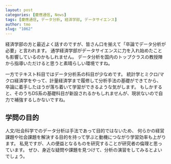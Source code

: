 ```yaml
---
layout: post
categories: [慶應通信, News]
tags: [慶應通信, データ分析, 経済学部, データサイエンス]
author: tmo
slug: "1062"
---
```

経済学部の方と最近よく話すのですが、皆さん口を揃えて「卒論でデータ分析が必要」と言われます。
通学経済学部がデータサイエンスに力を入れ始めたことも影響しているのかもしれません。
データ分析を国内のトップクラスの教授陣から指導いただけると思うと素晴らしい環境ですね。

一方でテキスト科目ではデータ分析系の科目が少なめです。
統計学とミクロ/マクロ経済学をやって、計量経済学まで履修して分析手法の基礎ができてから、
卒論に着手したほうが落ち着いて学習ができるような気がします。
もしかすると、そのうちDS系の基礎科目が新設されるかもしれませんが、現状ないので自力で補強するしかないですね。

## 学問の目的
人文/社会科学でのデータ分析は手法であって目的ではないため、
何らかの経営課題や社会課題を解決する目的を持って学ぶと動機につながり学習効率も上がります。
私見ですが、人の便益となるものを研究することが研究者の倫理と思っています。
ぜひ、身近な疑問や課題を見つけて、分析の演習をしてみるとよいでしょう。